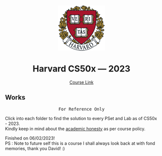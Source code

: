 # <br>

<p align="center">
<img src="./images/H.png" alt="logo" height="150"/>
</p>

<h1 align="center">
Harvard CS50x — 2023
</h1>

<p align="center">
  <a href="https://cs50.harvard.edu/x/2023/">Course Link</a>
</p>


## Works

<pre align="center">
For Reference Only
</pre>

Click into each folder to find the solution to every PSet and Lab as of CS50x - 2023. 
<br>Kindly keep in mind about the <a href="https://cs50.harvard.edu/x/2023/honesty/">academic honesty</a> as per course policy. 

Finished on 06/02/2023!
<br>PS : Note to future self this is a course I shall always look back at with fond memories, thank you David! :)

<p align="center">
<a href="" target="_blank">
<img src="" alt="" />
</a>
</p>
